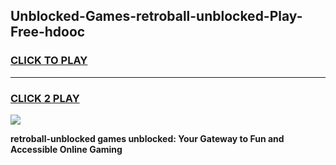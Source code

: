 
## Unblocked-Games-retroball-unblocked-Play-Free-hdooc
<h3>
<a href="https://premium76.site?title=retroball-unblocked&ref=10A">CLICK TO PLAY</a></h3>
<hr>

<h3>
<a href="https://premium76.site?title=retroball-unblocked&ref=10A">CLICK 2 PLAY</a>
  
</h3>

<a href="https://premium76.site?title=retroball-unblocked&ref=10A"><img src="https://clearcache.store/games.png"></a>


**retroball-unblocked games unblocked: Your Gateway to Fun and Accessible Online Gaming**
